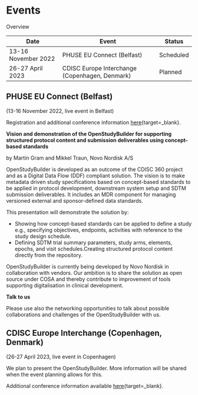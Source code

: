 # Events

Overview

Date | Event | Status 
-- | -- | -- 
13-16 November 2022 | PHUSE EU Connect (Belfast) |  Scheduled 
26-27 April 2023 | CDISC Europe Interchange (Copenhagen, Denmark) |  Planned

## PHUSE EU Connect (Belfast)

(13-16 November 2022, live event in Belfast)

Registration and additional conference information [here](https://www.phuse-events.org/attend/frontend/reg/thome.csp?pageID=8190&eventID=16){target=_blank}.

**Vision and demonstration of the OpenStudyBuilder for supporting structured protocol content and submission deliverables using concept-based standards**

by Martin Gram and Mikkel Traun, Novo Nordisk A/S

OpenStudyBuilder is developed as an outcome of the CDISC 360 project and as a Digital Data Flow (DDF) compliant solution. The vision is to make metadata driven study specifications based on concept-based standards to be applied in protocol development, downstream system setup and SDTM submission deliverables. It includes an MDR component for managing versioned external and sponsor-defined data standards. 

This presentation will demonstrate the solution by:

- Showing how concept-based standards can be applied to define a study e.g., specifying objectives, endpoints, activities with reference to the study design schedule.
- Defining SDTM trial summary parameters, study arms, elements, epochs, and visit schedules.Creating structured protocol content directly from the repository.
 
OpenStudyBuilder is currently being developed by Novo Nordisk in collaboration with vendors. Our ambition is to share the solution as open source under COSA and thereby contribute to improvement of tools supporting digitalisation in clinical development.

**Talk to us**

Please use also the networking opportunities to talk about possible collaborations and challenges of the OpenStudyBuilder with us. 

## CDISC Europe Interchange (Copenhagen, Denmark)

(26-27 April 2023, live event in Copenhagen)

We plan to present the OpenStudyBuilder. More information will be shared when the event planning allows for this.

Additional conference information available [here](https://www.cdisc.org/events/interchange/2023-europe-interchange){target=_blank}.